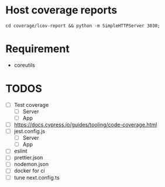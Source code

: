 # Host coverage reports

```shell script
cd coverage/lcov-report && python -m SimpleHTTPServer 3030;
```

# Requirement

- coreutils

# TODOS

- [ ] Test coverage
  - [ ] Server
  - [ ] App
- [ ] https://docs.cypress.io/guides/tooling/code-coverage.html
- [ ] jest.config.js
  - [ ] Server
  - [ ] App
- [ ] eslint
- [ ] prettier.json
- [ ] nodemon.json
- [ ] docker for ci
- [ ] tune next.config.ts
